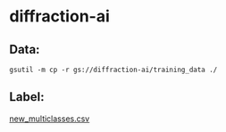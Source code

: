 # diffraction-ai
## Data:
```
gsutil -m cp -r gs://diffraction-ai/training_data ./
```
## Label:
[new_multiclasses.csv](./new_multiclasses.csv)
